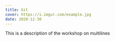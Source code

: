 ```yaml
---
title: Git
cover: https://i.imgur.com/example.jpg
date: 2020-12-30
---
```

This is a description of the workshop
on multilines
